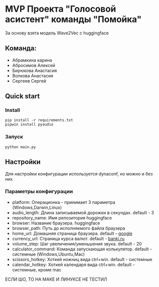 # MVP Проекта "Голосовой асистент" команды "Помойка"

За основу взята модель Wave2Vec с huggingface

## Команда:

* Абрамкина карина
* Абросимов Алексей
* Бирюкова Анастасия
* Волкова Анастасия
* Сергеев Сергей

## Quick start

### Install

`pip install -r requirements.txt`  
`pipwin install pyaudio`

### Запуск

`python main.py`

## Настройки

Для настройки конфигурации используется dynaconf, но можно и без них

### Параметры конфигурации

* platform: Операционка - принимает 3 параметра (Windows,Darwin,Linux)
* audio_length: Длина записываемой дорожки в секундах. default - 3
* repository_name: Имя репозитория huggingface
* browser: Название браузера. huggingface
* browser_path: Путь до исполняемого файла браузера
* home_url: Домашняя страница браузера. default - [google](https://google.com)
* currency_url: Страница курса валют. default - [banki.ru](https://www.banki.ru/products/currency/cb/)
* volume_step: Шаг увеличения/уменьшения звука. default - 20
* calculator_command: Команда запускающая колькулятор. default - системные (Windows,Ubuntu,Mac)
* scissors_hotkey: Хоткей ножниц вида ctrl+win. default - системные
* calendar_hotkey: Хоткей календаря вида ctrl+win. default - системные, кроме mac

ЕСЛИ ШО, ТО НА МАКЕ И ЛИНУКСЕ НЕ ТЕСТИЛ 


